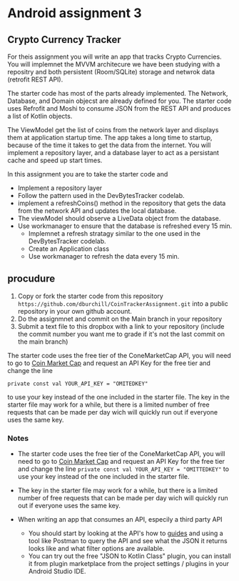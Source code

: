 # Android assignment 3

## Crypto Currency Tracker

For theis assignment you will write an app that tracks Crypto Currencies. You will implemnet the MVVM architecure we have been studying with a repositry and both persistent (Room/SQLite) storage and netwrok data (retrofit REST API). 

The starter code has most of the parts already implemented. The Network, Database, and Domain objecst are already defined for you. The starter code uses Refrofit and Moshi to consume JSON from the REST API and produces a list of Kotlin objects. 

The ViewModel get the list of coins from the network layer and displays them at application startup time. The app takes a long time to startup, because of the time it takes to get the data from the internet. You will implement a repository layer, and a database layer to act as a persistant cache and speed up start times. 

In this assignment you are to take the starter code and 

*  Implement a repository layer 
* Follow the pattern used in the DevBytesTracker codelab.
* implement a refreshCoins() method in the repository that gets the data from the network API and updates the local database. 
*  The viewModel should observe a LiveData object from the database. 
* Use workmanager to ensure that the database is refreshed every 15 min.  
  * Implemnet a refresh stratagy similar to the one used in the DevBytesTracker codelab. 
  * Create an Application class  
  * Use workmanager to refresh the data every 15 min. 



## procudure

1. Copy or fork the starter code from this repository  `https://github.com/dburchill/CoinTrackerAssignment.git`  into a public repository in your own github account. 
2. Do the assignmnet and commit on the Main branch in your repository 
3. Submit a text file to this dropbox with a link to your repository (include the commit number you want me to grade if it's not the last commit on the main branch)





The starter code uses the free tier of the ConeMarketCap API, you will need to go to [Coin Market Cap]( https://coinmarketcap.com/api/pricing/ ) and request an API Key for the free tier and change the line

 `private const val YOUR_API_KEY = "OMITEDKEY"`

 to use your key instead of the one included in the starter file. The key in the starter file may work for a while, but there is a limited number of free requests that can be made per day wich will quickly run out if everyone uses the same key. 



### Notes

* The starter code uses the free tier of the ConeMarketCap API, you will need to go to [Coin Market Cap]( https://coinmarketcap.com/api/pricing/ ) and request an API Key for the free tier and change the line  `private const val YOUR_API_KEY = "OMITTEDKEY"` to use your key instead of the one included in the starter file. 
* The key in the starter file may work for a while, but there is a limited number of free requests that can be made per day wich will quickly run out if everyone uses the same key. 



* When writing an app that consumes an API, especily a third party API 
  * You should start by looking at the API's how to [guides](https://coinmarketcap.com/api/documentation/v1/) and using a tool like Postman to query the API and see what the JSON it returns looks like and what filter options are available. 
  * You can try out the free "JSON to Kotlin Class" plugin, you can install it from plugin marketplace from the project settings / plugins  in your Android Studio IDE.

